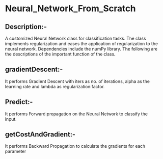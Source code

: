 # Neural_Network_From_Scratch
## Description:-
A customized Neural Network class for classification tasks. The class implements regularization and eases the application of regularization to the neural network. Dependencies include the numPy library. The following are the descriptions of the important function of the class.

## gradientDescent:-
It performs Gradient Descent with iters as no. of iterations, alpha as the learning rate and lambda as regularization factor.

## Predict:-
It performs Forward propagation on the Neural Network to classify the input.

## getCostAndGradient:-
It performs Backward Propagation to calculate the gradients for each parameter
